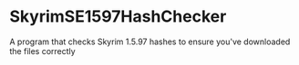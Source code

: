 # SkyrimSE1597HashChecker
A program that checks Skyrim 1.5.97 hashes to ensure you've downloaded the files correctly
